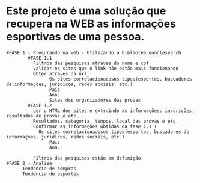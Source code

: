 # Este projeto é uma solução que recupera na WEB as informações esportivas de uma pessoa.  
 
    #FASE 1 - Procurando na web - Utilizando a bibliotea googlesearch
            #FASE 1.1
              Filtros das pesquisas atraves do nome e cpf
              Validar os sites que o link não estão mais funcionando          
              Obter atraves da url:
                    Os sites correlacionadosos tipos(esportes, buscadores de informações, juridicos, redes sociais, etc.)                
                    Pais
                    Ano.
                    Sites dos organizadores das provas 
            #FASE 1.2
              Ler o HTML dos sites e extraindo as informações: inscrições, resultados de provas e etc.
              Resultados, categoria, tempos, local das provas e etc.
              Confirmar as informações obtidas da fase 1.1 (
                Os sites correlacionadosos tipos(esportes, buscadores de informações, juridicos, redes sociais, etc.)                
                    Pais
                    Ano.
              
              Filtros das pesquisas estão em definição.
    #FASE 2 - Analise
          Tendencia de compras
          Tendencia de esportes
